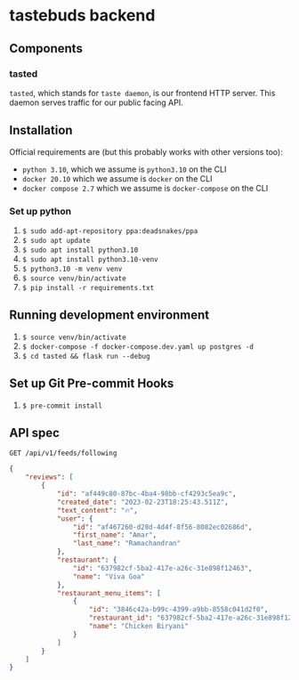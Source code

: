 # tastebuds backend

## Components

### tasted
`tasted`, which stands for `taste daemon`, is our frontend HTTP server. This daemon serves traffic for our public facing API.

## Installation

Official requirements are (but this probably works with other versions too):
* `python 3.10`, which we assume is `python3.10` on the CLI
* `docker 20.10` which we assume is `docker` on the CLI
* `docker compose 2.7` which we assume is `docker-compose` on the CLI

### Set up python
1. `$ sudo add-apt-repository ppa:deadsnakes/ppa`
2. `$ sudo apt update`
3. `$ sudo apt install python3.10`
4. `$ sudo apt install python3.10-venv`
5. `$ python3.10 -m venv venv`
6. `$ source venv/bin/activate`
7. `$ pip install -r requirements.txt`

## Running development environment
1. `$ source venv/bin/activate`
2. `$ docker-compose -f docker-compose.dev.yaml up postgres -d`
3. `$ cd tasted && flask run --debug`

## Set up Git Pre-commit Hooks
1. `$ pre-commit install`

## API spec

`GET /api/v1/feeds/following`
```json
{
    "reviews": [
        {
            "id": "af449c80-87bc-4ba4-98bb-cf4293c5ea9c",
            "created_date": "2023-02-23T18:25:43.511Z",
            "text_content": "🔥",
            "user": {
                "id": "af467260-d28d-4d4f-8f56-8082ec02686d",
                "first_name": "Amar",
                "last_name": "Ramachandran"
            },
            "restaurant": {
                "id": "637982cf-5ba2-417e-a26c-31e898f12463",
                "name": "Viva Goa"
            },
            "restaurant_menu_items": [
                {
                    "id": "3846c42a-b99c-4399-a9bb-8558c041d2f0",
                    "restaurant_id": "637982cf-5ba2-417e-a26c-31e898f12463",
                    "name": "Chicken Biryani"
                }
            ]
        }
    ]
}
```
